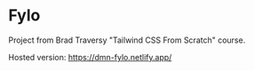 # Fylo

Project from Brad Traversy "Tailwind CSS From Scratch" course.

Hosted version: https://dmn-fylo.netlify.app/
